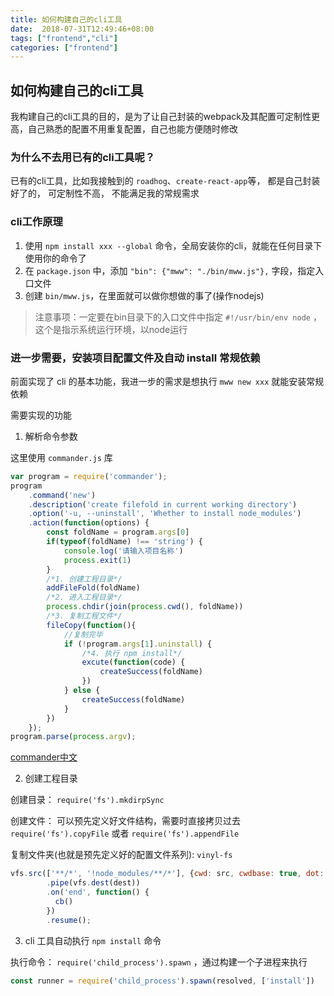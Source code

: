 ```yaml
---
title: 如何构建自己的cli工具
date:  2018-07-31T12:49:46+08:00
tags: ["frontend","cli"]
categories: ["frontend"]
---
```


## 如何构建自己的cli工具

我构建自己的cli工具的目的，是为了让自己封装的webpack及其配置可定制性更高，自己熟悉的配置不用重复配置，自己也能方便随时修改

### 为什么不去用已有的cli工具呢？

已有的cli工具，比如我接触到的 `roadhog`、`create-react-app`等， 都是自己封装好了的， 可定制性不高， 不能满足我的常规需求

### cli工作原理

1. 使用 `npm install xxx --global` 命令，全局安装你的cli，就能在任何目录下使用你的命令了
2. 在 `package.json` 中，添加 `"bin": {"mww": "./bin/mww.js"},` 字段，指定入口文件
3. 创建 `bin/mww.js`，在里面就可以做你想做的事了(操作nodejs)

> 注意事项：一定要在bin目录下的入口文件中指定 `#!/usr/bin/env node` ，这个是指示系统运行环境，以node运行

### 进一步需要，安装项目配置文件及自动 install 常规依赖

前面实现了 cli 的基本功能，我进一步的需求是想执行 `mww new xxx` 就能安装常规依赖

需要实现的功能

1. 解析命令参数

这里使用 `commander.js` 库

```javascript
var program = require('commander');
program
    .command('new')
    .description('create filefold in current working directory')
    .option('-u, --uninstall', 'Whether to install node_modules')
    .action(function(options) {
        const foldName = program.args[0]
        if(typeof(foldName) !== 'string') {
            console.log('请输入项目名称')
            process.exit(1)
        }
        /*1. 创建工程目录*/
        addFileFold(foldName)
        /*2. 进入工程目录*/
        process.chdir(join(process.cwd(), foldName))
        /*3. 复制工程文件*/
        fileCopy(function(){
            //复制完毕
            if (!program.args[1].uninstall) {
                /*4. 执行 npm install*/
                excute(function(code) {
                    createSuccess(foldName)
                })
            } else {
                createSuccess(foldName)
            }
        })
    });
program.parse(process.argv);
```


[commander中文](https://github.com/tj/commander.js/blob/master/Readme_zh-CN.md)

2. 创建工程目录

创建目录： `require('fs').mkdirpSync`

创建文件： 可以预先定义好文件结构，需要时直接拷贝过去 `require('fs').copyFile` 或者 `require('fs').appendFile`

复制文件夹(也就是预先定义好的配置文件系列): `vinyl-fs`

```javascript
vfs.src(['**/*', '!node_modules/**/*'], {cwd: src, cwdbase: true, dot: true})
	    .pipe(vfs.dest(dest))
	    .on('end', function() {
	      cb()
	    })
	    .resume();
```

3. cli 工具自动执行 `npm install` 命令

执行命令： `require('child_process').spawn` ，通过构建一个子进程来执行

```javascript
const runner = require('child_process').spawn(resolved, ['install'])
```
